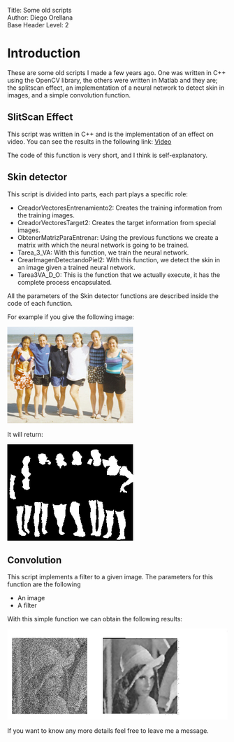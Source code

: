 Title:    Some old scripts  
Author:    Diego Orellana  
Base Header Level:    2  

# Introduction #

These are some old scripts I made a few years ago. One was written in C++ using the OpenCV library, the others were written in Matlab and they are; the splitscan effect, an implementation of a neural network to detect skin in images, and a simple convolution function.

## SlitScan Effect ##

This script was written in C++ and is the implementation of an effect on video. You can see the results in the following link:
[Video] 

The code of this function is very short, and I think is self-explanatory.


## Skin detector ##

This script is divided into parts, each part plays a specific role:

* CreadorVectoresEntrenamiento2: Creates the training information from the training images.
* CreadorVectoresTarget2: Creates the target information from special images.
* ObtenerMatrizParaEntrenar: Using the previous functions we create a matrix with which the neural network is going to be trained.
* Tarea_3_VA: With this function, we train the neural network.
* CrearImagenDetectandoPiel2: With this function, we detect the skin in an image given a trained neural network.
* Tarea3VA_D_O: This is the function that we actually execute, it has the complete process encapsulated.

All the parameters of the Skin detector functions are described inside the code of each function.

For example if you give the following image:

![Alt Text](https://github.com/diegoorellanaga/VeryOldCode/blob/master/beach_6.png)

It will return:

![Alt Text](https://github.com/diegoorellanaga/VeryOldCode/blob/master/beach_6-m.png)

## Convolution ##

This script implements a filter to a given image. The parameters for this function are the following
 
* An image
* A filter

With this simple function we can obtain the following results:

![filter]

If you want to know any more details feel free to leave me a message.







[Video]:	https://www.youtube.com/watch?v=NX2e5vXbOPA
[Alt Text2]:	https://github.com/diegoorellanaga/VeryOldCode/blob/master/beach_6-m.png
[filter]:	https://github.com/diegoorellanaga/VeryOldCode/blob/master/filter.jpg

